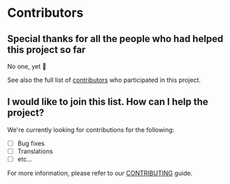 # Contributors

## Special thanks for all the people who had helped this project so far

No one, yet 🙂

See also the full list of [contributors](https://github.com/D3strukt0r/emoji-helper/graphs/contributors) who participated in this project.

## I would like to join this list. How can I help the project?

We're currently looking for contributions for the following:

- [ ] Bug fixes
- [ ] Translations
- [ ] etc...

For more information, please refer to our [CONTRIBUTING](CONTRIBUTING.md) guide.
